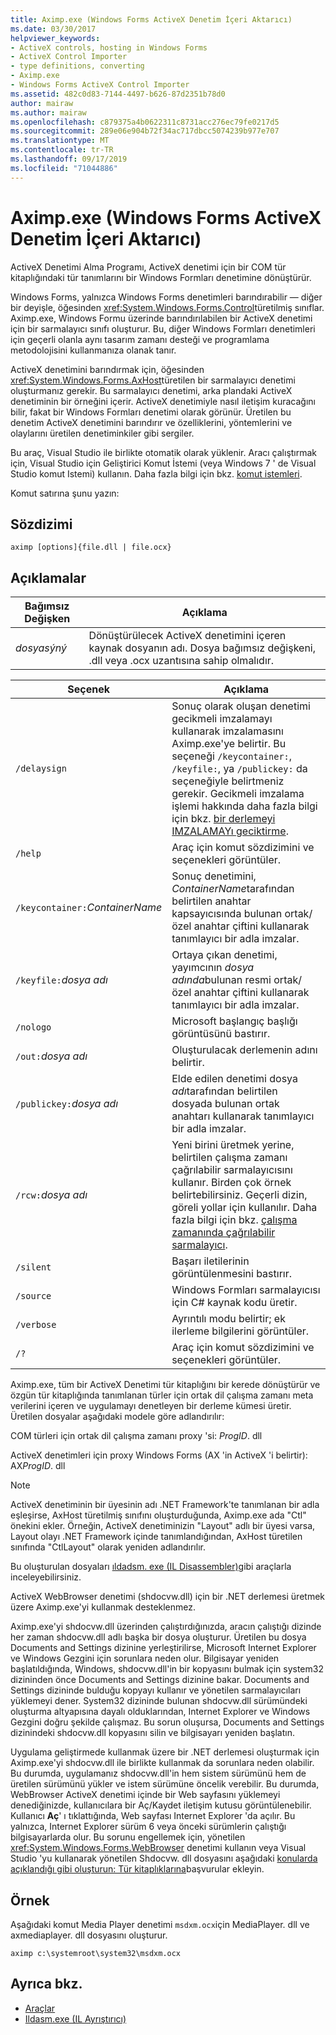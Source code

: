 ```yaml
---
title: Aximp.exe (Windows Forms ActiveX Denetim İçeri Aktarıcı)
ms.date: 03/30/2017
helpviewer_keywords:
- ActiveX controls, hosting in Windows Forms
- ActiveX Control Importer
- type definitions, converting
- Aximp.exe
- Windows Forms ActiveX Control Importer
ms.assetid: 482c0d83-7144-4497-b626-87d2351b78d0
author: mairaw
ms.author: mairaw
ms.openlocfilehash: c879375a4b0622311c8731acc276ec79fe0217d5
ms.sourcegitcommit: 289e06e904b72f34ac717dbcc5074239b977e707
ms.translationtype: MT
ms.contentlocale: tr-TR
ms.lasthandoff: 09/17/2019
ms.locfileid: "71044886"
---
```

# <a name="aximpexe-windows-forms-activex-control-importer"></a>Aximp.exe (Windows Forms ActiveX Denetim İçeri Aktarıcı)
ActiveX Denetimi Alma Programı, ActiveX denetimi için bir COM tür kitaplığındaki tür tanımlarını bir Windows Formları denetimine dönüştürür.  
  
 Windows Forms, yalnızca Windows Forms denetimleri barındırabilir — diğer bir deyişle, öğesinden <xref:System.Windows.Forms.Control>türetilmiş sınıflar. Aximp.exe, Windows Formu üzerinde barındırılabilen bir ActiveX denetimi için bir sarmalayıcı sınıfı oluşturur. Bu, diğer Windows Formları denetimleri için geçerli olanla aynı tasarım zamanı desteği ve programlama metodolojisini kullanmanıza olanak tanır.  
  
 ActiveX denetimini barındırmak için, öğesinden <xref:System.Windows.Forms.AxHost>türetilen bir sarmalayıcı denetimi oluşturmanız gerekir. Bu sarmalayıcı denetimi, arka plandaki ActiveX denetiminin bir örneğini içerir. ActiveX denetimiyle nasıl iletişim kuracağını bilir, fakat bir Windows Formları denetimi olarak görünür. Üretilen bu denetim ActiveX denetimini barındırır ve özelliklerini, yöntemlerini ve olaylarını üretilen denetiminkiler gibi sergiler.  
  
 Bu araç, Visual Studio ile birlikte otomatik olarak yüklenir. Aracı çalıştırmak için, Visual Studio için Geliştirici Komut İstemi (veya Windows 7 ' de Visual Studio komut Istemi) kullanın. Daha fazla bilgi için bkz. [komut istemleri](developer-command-prompt-for-vs.md).  
  
 Komut satırına şunu yazın:  
  
## <a name="syntax"></a>Sözdizimi  
  
```console  
aximp [options]{file.dll | file.ocx}  
```  
  
## <a name="remarks"></a>Açıklamalar  
  
|Bağımsız Değişken|Açıklama|  
|--------------|-----------------|  
|*dosyasýný*|Dönüştürülecek ActiveX denetimini içeren kaynak dosyanın adı. Dosya bağımsız değişkeni, .dll veya .ocx uzantısına sahip olmalıdır.|  
  
|Seçenek|Açıklama|  
|------------|-----------------|  
|`/delaysign`|Sonuç olarak oluşan denetimi gecikmeli imzalamayı kullanarak imzalamasını Aximp.exe'ye belirtir. Bu seçeneği `/keycontainer:`, `/keyfile:`, ya `/publickey:` da seçeneğiyle belirtmeniz gerekir. Gecikmeli imzalama işlemi hakkında daha fazla bilgi için bkz. [bir derlemeyi IMZALAMAYı geciktirme](../../standard/assembly/delay-sign.md).|  
|`/help`|Araç için komut sözdizimini ve seçenekleri görüntüler.|  
|`/keycontainer:`*ContainerName*|Sonuç denetimini, *ContainerName*tarafından belirtilen anahtar kapsayıcısında bulunan ortak/özel anahtar çiftini kullanarak tanımlayıcı bir adla imzalar.|  
|`/keyfile:`*dosya adı*|Ortaya çıkan denetimi, yayımcının *dosya adında*bulunan resmi ortak/özel anahtar çiftini kullanarak tanımlayıcı bir adla imzalar.|  
|`/nologo`|Microsoft başlangıç başlığı görüntüsünü bastırır.|  
|`/out:`*dosya adı*|Oluşturulacak derlemenin adını belirtir.|  
|`/publickey:`*dosya adı*|Elde edilen denetimi dosya *adı*tarafından belirtilen dosyada bulunan ortak anahtarı kullanarak tanımlayıcı bir adla imzalar.|  
|`/rcw:`*dosya adı*|Yeni birini üretmek yerine, belirtilen çalışma zamanı çağrılabilir sarmalayıcısını kullanır. Birden çok örnek belirtebilirsiniz. Geçerli dizin, göreli yollar için kullanılır. Daha fazla bilgi için bkz. [çalışma zamanında çağrılabilir sarmalayıcı](../../standard/native-interop/runtime-callable-wrapper.md).|  
|`/silent`|Başarı iletilerinin görüntülenmesini bastırır.|  
|`/source`|Windows Formları sarmalayıcısı için C# kaynak kodu üretir.|  
|`/verbose`|Ayrıntılı modu belirtir; ek ilerleme bilgilerini görüntüler.|  
|`/?`|Araç için komut sözdizimini ve seçenekleri görüntüler.|  
  
 Aximp.exe, tüm bir ActiveX Denetimi tür kitaplığını bir kerede dönüştürür ve özgün tür kitaplığında tanımlanan türler için ortak dil çalışma zamanı meta verilerini içeren ve uygulamayı denetleyen bir derleme kümesi üretir. Üretilen dosyalar aşağıdaki modele göre adlandırılır:  
  
 COM türleri için ortak dil çalışma zamanı proxy 'si: *ProgID*. dll  
  
 ActiveX denetimleri için proxy Windows Forms (AX 'in ActiveX 'i belirtir): AX*ProgID*. dll  
  
> [!NOTE]
> ActiveX denetiminin bir üyesinin adı .NET Framework'te tanımlanan bir adla eşleşirse, AxHost türetilmiş sınıfını oluşturduğunda, Aximp.exe ada "Ctl" önekini ekler. Örneğin, ActiveX denetiminizin "Layout" adlı bir üyesi varsa, Layout olayı .NET Framework içinde tanımlandığından, AxHost türetilen sınıfında "CtlLayout" olarak yeniden adlandırılır.  
  
 Bu oluşturulan dosyaları [ıldadsm. exe (IL Disassembler)](ildasm-exe-il-disassembler.md)gibi araçlarla inceleyebilirsiniz.  
  
 ActiveX WebBrowser denetimi (shdocvw.dll) için bir .NET derlemesi üretmek üzere Aximp.exe'yi kullanmak desteklenmez.  
  
 Aximp.exe'yi shdocvw.dll üzerinden çalıştırdığınızda, aracın çalıştığı dizinde her zaman shdocvw.dll adlı başka bir dosya oluşturur. Üretilen bu dosya Documents and Settings dizinine yerleştirilirse, Microsoft Internet Explorer ve Windows Gezgini için sorunlara neden olur. Bilgisayar yeniden başlatıldığında, Windows, shdocvw.dll'in bir kopyasını bulmak için system32 dizininden önce Documents and Settings dizinine bakar. Documents and Settings dizininde bulduğu kopyayı kullanır ve yönetilen sarmalayıcıları yüklemeyi dener. System32 dizininde bulunan shdocvw.dll sürümündeki oluşturma altyapısına dayalı olduklarından, Internet Explorer ve Windows Gezgini doğru şekilde çalışmaz. Bu sorun oluşursa, Documents and Settings dizinindeki shdocvw.dll kopyasını silin ve bilgisayarı yeniden başlatın.  
  
 Uygulama geliştirmede kullanmak üzere bir .NET derlemesi oluşturmak için Aximp.exe'yi shdocvw.dll ile birlikte kullanmak da sorunlara neden olabilir. Bu durumda, uygulamanız shdocvw.dll'in hem sistem sürümünü hem de üretilen sürümünü yükler ve istem sürümüne öncelik verebilir. Bu durumda, WebBrowser ActiveX denetimi içinde bir Web sayfasını yüklemeyi denediğinizde, kullanıcılara bir Aç/Kaydet iletişim kutusu görüntülenebilir. Kullanıcı **Aç**' ı tıklattığında, Web sayfası Internet Explorer 'da açılır. Bu yalnızca, Internet Explorer sürüm 6 veya önceki sürümlerin çalıştığı bilgisayarlarda olur. Bu sorunu engellemek için, yönetilen <xref:System.Windows.Forms.WebBrowser> denetimi kullanın veya Visual Studio 'yu kullanarak yönetilen Shdocvw. dll dosyasını aşağıdaki [konularda açıklandığı gibi oluşturun: Tür kitaplıklarına](../interop/how-to-add-references-to-type-libraries.md)başvurular ekleyin.  
  
## <a name="example"></a>Örnek  
 Aşağıdaki komut Media Player denetimi `msdxm.ocx`için MediaPlayer. dll ve axmediaplayer. dll dosyasını oluşturur.  
  
```console 
aximp c:\systemroot\system32\msdxm.ocx  
```  
  
## <a name="see-also"></a>Ayrıca bkz.

- [Araçlar](index.md)
- [Ildasm.exe (IL Ayrıştırıcı)](ildasm-exe-il-disassembler.md)
